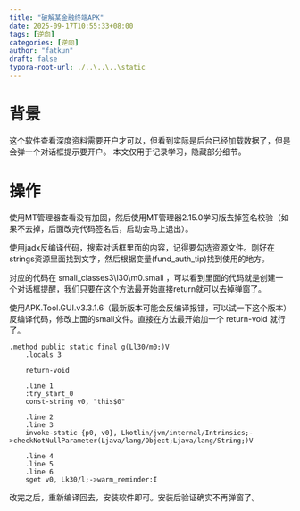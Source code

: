 ```yaml
---
title: "破解某金融终端APK"
date: 2025-09-17T10:55:33+08:00
tags: [逆向]
categories: [逆向]
author: "fatkun"
draft: false
typora-root-url: ./..\..\..\static
---
```


# 背景
这个软件查看深度资料需要开户才可以，但看到实际是后台已经加载数据了，但是会弹一个对话框提示要开户。
本文仅用于记录学习，隐藏部分细节。

# 操作
使用MT管理器查看没有加固，然后使用MT管理器2.15.0学习版去掉签名校验（如果不去掉，后面改完代码签名后，启动会马上退出）。

使用jadx反编译代码，搜索对话框里面的内容，记得要勾选资源文件。刚好在strings资源里面找到文字，然后根据变量(fund_auth_tip)找到使用的地方。

对应的代码在 smali_classes3\l30\m0.smali ，可以看到里面的代码就是创建一个对话框提醒，我们只要在这个方法最开始直接return就可以去掉弹窗了。

使用APK.Tool.GUI.v3.3.1.6（最新版本可能会反编译报错，可以试一下这个版本）反编译代码，修改上面的smali文件。直接在方法最开始加一个 return-void 就行了。

```
.method public static final g(Ll30/m0;)V
    .locals 3

    return-void

    .line 1
    :try_start_0
    const-string v0, "this$0"

    .line 2
    .line 3
    invoke-static {p0, v0}, Lkotlin/jvm/internal/Intrinsics;->checkNotNullParameter(Ljava/lang/Object;Ljava/lang/String;)V

    .line 4
    .line 5
    .line 6
    sget v0, Lk30/l;->warm_reminder:I
```

改完之后，重新编译回去，安装软件即可。安装后验证确实不再弹窗了。
